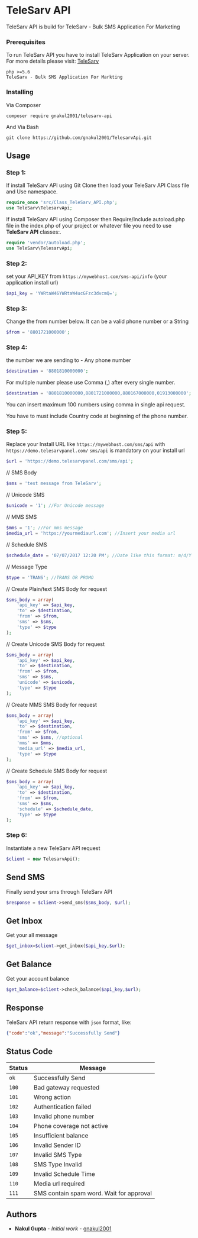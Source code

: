 # TeleSarv API

TeleSarv API is build for TeleSarv - Bulk SMS Application For Marketing


### Prerequisites

To run TeleSarv API you have to install TeleSarv Application on your server. 
For more details please visit: [TeleSarv](https://telesarv.com/)
```
php >=5.6
TeleSarv - Bulk SMS Application For Markting
```

### Installing
Via Composer
```
composer require gnakul2001/telesarv-api
```

And Via Bash

```
git clone https://github.com/gnakul2001/TelesarvApi.git
```

## Usage


 ### Step 1:
If install TeleSarv API using Git Clone then load your TeleSarv API Class file and Use namespace. 
```php
require_once 'src/Class_TeleSarv_API.php';
use TeleSarv\TelesarvApi;
```
If install TeleSarv API using Composer then Require/Include autoload.php file in the index.php of your project or whatever file you need to use **TeleSarv API** classes:. 
```php
require 'vendor/autoload.php';
use TeleSarv\TelesarvApi;
```
### Step 2:
set your API_KEY from `https://mywebhost.com/sms-api/info` (your application install url)
```php
$api_key = 'YWRtaW46YWRtaW4ucGFzc3dvcmQ=';
```
### Step 3:
Change the from number below. It can be a valid phone number or a String
```php
$from = '8801721000000';
```

### Step 4:
the number we are sending to - Any phone number
```php
$destination = '8801810000000';
```
For multiple number please use Comma (,) after every single number.
```php
$destination = '8801810000000,8801721000000,880167000000,01913000000';
```
You can insert maximum 100 numbers using comma in single api request.

You have to must include Country code at beginning of the phone number.  

### Step 5:
Replace your Install URL like `https://mywebhost.com/sms/api` with `https://demo.telesarvpanel.com/`
`sms/api` is mandatory on your install url

```php
$url = 'https://demo.telesarvpanel.com/sms/api';
```
// SMS Body
```php
$sms = 'test message from TeleSarv';
```
// Unicode SMS
```php
$unicode = '1'; //For Unicode message
```
// MMS SMS
```php
$mms = '1'; //For mms message
$media_url = 'https://yourmediaurl.com'; //Insert your media url
```
// Schedule SMS
```php
$schedule_date = '07/07/2017 12:20 PM'; //Date like this format: m/d/Y h:i A
```
// Message Type
```php
$type = 'TRANS'; //TRANS OR PROMO
```
// Create Plain/text SMS Body for request
```php
$sms_body = array(
    'api_key' => $api_key,
    'to' => $destination,
    'from' => $from,
    'sms' => $sms,
    'type' => $type
);
```
// Create Unicode SMS Body for request
```php
$sms_body = array(
    'api_key' => $api_key,
    'to' => $destination,
    'from' => $from,
    'sms' => $sms,
    'unicode' => $unicode,
    'type' => $type
);
```
// Create MMS SMS Body for request
```php
$sms_body = array(
    'api_key' => $api_key,
    'to' => $destination,
    'from' => $from,
    'sms' => $sms, //optional
    'mms' => $mms,
    'media_url' => $media_url,
    'type' => $type
);
```
// Create Schedule SMS Body for request
```php
$sms_body = array(
    'api_key' => $api_key,
    'to' => $destination,
    'from' => $from,
    'sms' => $sms,
    'schedule' => $schedule_date,
    'type' => $type
);
```

### Step 6: 
Instantiate a new TeleSarv API request
```php
$client = new TelesarvApi();
```

## Send SMS
Finally send your sms through TeleSarv API
```php
$response = $client->send_sms($sms_body, $url);
```

## Get Inbox
Get your all message
```php
$get_inbox=$client->get_inbox($api_key,$url);
```

## Get Balance
Get your account balance
```php
$get_balance=$client->check_balance($api_key,$url);
```
## Response
TeleSarv API return response with `json` format, like:

```json
{"code":"ok","message":"Successfully Send"}
```

## Status Code

| Status | Message |
| --- | --- |
| `ok` | Successfully Send |
| `100` | Bad gateway requested |
| `101` | Wrong action |
| `102` | Authentication failed |
| `103` | Invalid phone number |
| `104` | Phone coverage not active |
| `105` | Insufficient balance |
| `106` | Invalid Sender ID |
| `107` | Invalid SMS Type |
| `108` | SMS Type Invalid |
| `109` | Invalid Schedule Time |
| `110` | Media url required |
| `111` | SMS contain spam word. Wait for approval |

## Authors

* **Nakul Gupta** - *Initial work* - [gnakul2001](https://github.com/gnakul2001)
